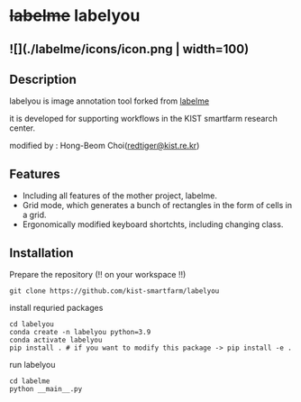 # ~~labelme~~  labelyou
![](./labelme/icons/icon.png | width=100)
---
## Description 

labelyou is image annotation tool forked from [labelme](https://github.com/wkentaro/labelme) 

it is developed for supporting workflows in the KIST smartfarm research center. 

modified by : Hong-Beom Choi(redtiger@kist.re.kr)

## Features

* Including all features of the mother project, labelme. 
* Grid mode, which generates a bunch of rectangles in the form of cells in a grid. 
* Ergonomically modified keyboard shortchts, including changing class. 

## Installation 

Prepare the repository (!! on your workspace !!) 
```
git clone https://github.com/kist-smartfarm/labelyou
```

install requried packages
```
cd labelyou
conda create -n labelyou python=3.9 
conda activate labelyou
pip install . # if you want to modify this package -> pip install -e . 
```

run labelyou 
```
cd labelme
python __main__.py
```



